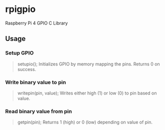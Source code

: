 # rpigpio
Raspberry Pi 4 GPIO C Library

## Usage

### Setup GPIO
> setupio();
Initializes GPIO by memory mapping the pins.  Returns 0 on success.

### Write binary value to pin
> writepin(pin, value);
Writes either high (1) or low (0) to pin based on value.

### Read binary value from pin
> getpin(pin);
Returns 1 (high) or 0 (low) depending on value of pin.
